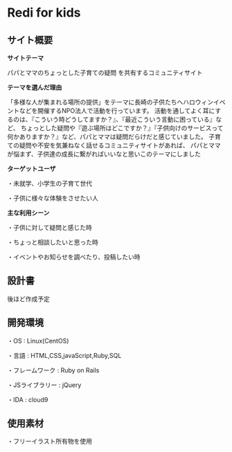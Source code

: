 # Redi for kids

## サイト概要

****サイトテーマ****

パパとママのちょっとした子育ての疑問
を共有するコミュニティサイト

****テーマを選んだ理由****

「多様な人が集まれる場所の提供」をテーマに長崎の子供たちへハロウィンイベントなどを開催するNPO法人で活動を行っています。
活動を通してよく耳にするのは、『こういう時どうしてますか？』、『最近こういう言動に困っている』など、
ちょっとした疑問や『遊ぶ場所はどこですか？』『子供向けのサービスって何かありますか？』など、パパとママは疑問だらけだと感じていました。
子育ての疑問や不安を気兼ねなく話せるコミュニティサイトがあれば、
パパとママが悩まず、子供達の成長に繋がればいいなと思いこのテーマにしました

****ターゲットユーザ****

・未就学、小学生の子育て世代

・子供に様々な体験をさせたい人

****主な利用シーン****

・子供に対して疑問と感じた時

・ちょっと相談したいと思った時

・イベントやお知らせを調べたり、投稿したい時

## 設計書

後ほど作成予定

## 開発環境

・OS : Linux(CentOS)

・言語 : HTML,CSS,javaScript,Ruby,SQL

・フレームワーク : Ruby on Rails

・JSライブラリー : jQuery

・IDA : cloud9

## 使用素材

・フリーイラスト所有物を使用



